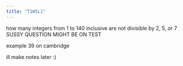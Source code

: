 ```yaml
---
title: "T1W5L1"
---
```


how many integers from 1 to 140 inclusive are not divisible by 2, 5, or 7
SUSSY QUESTION MIGHT BE ON TEST

example 39 on cambridge

ill make notes later :)
